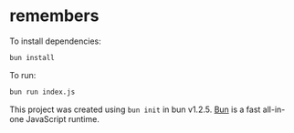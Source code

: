 # remembers

To install dependencies:

```bash
bun install
```

To run:

```bash
bun run index.js
```

This project was created using `bun init` in bun v1.2.5. [Bun](https://bun.sh) is a fast all-in-one JavaScript runtime.
